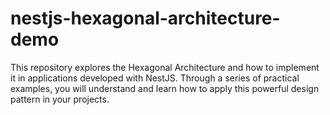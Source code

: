 # nestjs-hexagonal-architecture-demo
This repository explores the Hexagonal Architecture and how to implement it in applications developed with NestJS. Through a series of practical examples, you will understand and learn how to apply this powerful design pattern in your projects.
